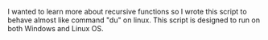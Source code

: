 I wanted to learn more about recursive functions so I wrote this script to behave almost like command "du" on linux.
This script is designed to run on both Windows and Linux OS.
